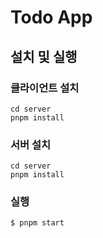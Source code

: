 # Todo App

## 설치 및 실행

### 클라이언트 설치

```
cd server
pnpm install
```

### 서버 설치

```
cd server
pnpm install
```

### 실행

```
$ pnpm start
```
